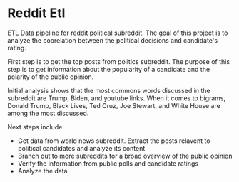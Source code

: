 # Reddit Etl
ETL Data pipeline for reddit political subreddit. The goal of this project is to analyze the coorelation between the political decisions and candidate's rating.

First step is to get the top posts from politics subreddit. The purpose of this step is to get information about the popularity of a candidate and the polarity of the public opinion.

Initial analysis shows that the most commons words discussed in the subreddit are Trump, Biden, and youtube links. When it comes to bigrams, Donald Trump, Black Lives, Ted Cruz, Joe Stewart, and White House are among the most discussed.

Next steps include:

* Get data from world news subreddit. Extract the posts relavent to political candidates and analyze its content
* Branch out to more subreddits for a broad overview of the public opinion
* Verify the information from public polls and candidate ratings
* Analyze the data
